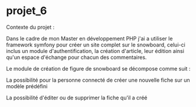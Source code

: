 # projet_6

Contexte du projet :

Dans le cadre de mon Master en développement PHP j'ai a utiliser le framework symfony pour créer un site complet sur le snowboard,
celui-ci inclus un module d'authentification, la création d'article, leur édition ainsi qu'un espace d'échange pour chacun des commentaires.


Le module de création de figure de snowboard se décompose comme suit :

La possibilité pour la personne connecté de créer une nouvelle fiche sur un modèle prédéfini

La possibilité d'éditer ou de supprimer la fiche qu'il a créé